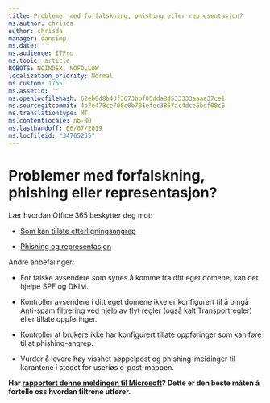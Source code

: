 ```yaml
---
title: Problemer med forfalskning, phishing eller representasjon?
ms.author: chrisda
author: chrisda
manager: dansimp
ms.date: ''
ms.audience: ITPro
ms.topic: article
ROBOTS: NOINDEX, NOFOLLOW
localization_priority: Normal
ms.custom: 1755
ms.assetid: ''
ms.openlocfilehash: 62eb0d8b43f3673bbf05dda8d533333aaaa37ce1
ms.sourcegitcommit: 4b7e478ce700c0b781efec3857ac4dce5bdf00c6
ms.translationtype: MT
ms.contentlocale: nb-NO
ms.lasthandoff: 06/07/2019
ms.locfileid: "34765255"
---
```

# <a name="issues-with-spoofing-phishing-or-impersonation"></a>Problemer med forfalskning, phishing eller representasjon?

Lær hvordan Office 365 beskytter deg mot:

- [Som kan tillate etterligningsangrep](https://docs.microsoft.com/office365/securitycompliance/anti-spoofing-protection)

- [Phishing og representasjon](https://docs.microsoft.com/office365/securitycompliance/atp-anti-phishing)

Andre anbefalinger:

- For falske avsendere som synes å komme fra ditt eget domene, kan det hjelpe SPF og DKIM.

- Kontroller avsendere i ditt eget domene ikke er konfigurert til å omgå Anti-spam filtrering ved hjelp av flyt regler (også kalt Transportregler) eller tillate oppføringer.

- Kontroller at brukere ikke har konfigurert tillate oppføringer som kan føre til at phishing-angrep.

- Vurder å levere høy visshet søppelpost og phishing-meldinger til karantene i stedet for useriøs e-post-mappen.

**Har [rapportert denne meldingen til Microsoft](https://support.office.com/article/b5caa9f1-cdf3-4443-af8c-ff724ea719d2)? Dette er den beste måten å fortelle oss hvordan filtrene utfører.**
